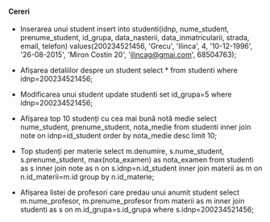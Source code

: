 ﻿
#### Cereri

- Inserarea unui student
insert into studenti(idnp, nume_student, prenume_student, id_grupa, data_nasterii, data_inmatricularii, strada, email, telefon)
values(200234521456, 'Grecu', 'Ilinca', 4, '10-12-1996', '26-08-2015', 'Miron Costin 20', 'ilincag@gmai.com', 68504763);

- Afișarea detaliilor despre un student
select * from studenti where idnp=200234521456;

- Modificarea unui student
update studenti set id_grupa=5 where idnp=200234521456;

- Afișarea top 10 studenți cu cea mai bună notă medie
select nume_student, prenume_student, nota_medie
from studenti
inner join note
on idnp=id_student
order by nota_medie desc limit 10;

- Top studenți per materie
select m.denumire, s.nume_student, s.prenume_student, max(nota_examen) as nota_examen
from studenti as s
inner join note as n
on s.idnp=n.id_student
inner join materii as m
on n.id_materii=m.id
group by n.id_materie;

- Afișarea listei de profesori care predau unui anumit student
select m.nume_profesor, m.prenume_profesor
from materii as m
inner join studenti as s
on m.id_grupa=s.id_grupa
where s.idnp=200234521456;